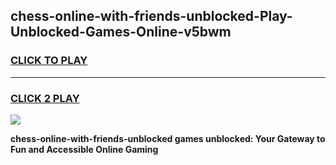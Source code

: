 
## chess-online-with-friends-unblocked-Play-Unblocked-Games-Online-v5bwm
<h3>
<a href="https://premium76.site?title=chess-online-with-friends-unblocked&ref=25A">CLICK TO PLAY</a></h3>
<hr>

<h3>
<a href="https://premium76.site?title=chess-online-with-friends-unblocked&ref=25A">CLICK 2 PLAY</a>
  
</h3>

<a href="https://premium76.site?title=chess-online-with-friends-unblocked&ref=25A"><img src="https://clearcache.store/games.png"></a>


**chess-online-with-friends-unblocked games unblocked: Your Gateway to Fun and Accessible Online Gaming**

